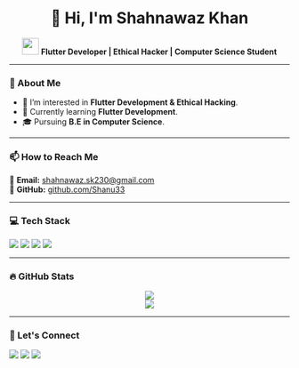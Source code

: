 <h1 align="center">👋 Hi, I'm Shahnawaz Khan</h1>

<p align="center">
  <img src="https://media.giphy.com/media/hvRJCLFzcasrR4ia7z/giphy.gif" width="30px">
  <strong>Flutter Developer | Ethical Hacker | Computer Science Student</strong>
</p>

---

<h3>🚀 About Me</h3>

<ul>
  <li>👀 I’m interested in <b>Flutter Development & Ethical Hacking</b>.</li>
  <li>🌱 Currently learning <b>Flutter Development</b>.</li>
  <li>🎓 Pursuing <b>B.E in Computer Science</b>.</li>
</ul>

---

<h3>📫 How to Reach Me</h3>

<p>
  📧 <strong>Email:</strong> <a href="mailto:shahnawaz.sk230@gmail.com">shahnawaz.sk230@gmail.com</a> <br>
  🔗 <strong>GitHub:</strong> <a href="https://github.com/Shanu33">github.com/Shanu33</a>  
</p>

---

<h3>💻 Tech Stack</h3>
<p align="left">
  <img src="https://img.shields.io/badge/Dart-0175C2?style=for-the-badge&logo=dart&logoColor=white">
  <img src="https://img.shields.io/badge/Flutter-02569B?style=for-the-badge&logo=flutter&logoColor=white">
  <img src="https://img.shields.io/badge/Linux-FCC624?style=for-the-badge&logo=linux&logoColor=black">
  <img src="https://img.shields.io/badge/Ethical%20Hacking-000000?style=for-the-badge&logo=kalilinux&logoColor=white">
</p>

---

<h3>🔥 GitHub Stats</h3>
<p align="center">
  <img src="https://github-readme-stats.vercel.app/api?Shanu33=Shanu33&show_icons=true&theme=tokyonight">
  <br>
  <img src="https://github-readme-streak-stats.herokuapp.com/?user=Shanu33&theme=tokyonight">
</p>

---

<h3>🚀 Let's Connect</h3>
<p>
  <a href="mailto:shahnawaz.sk230@gmail.com"><img src="https://img.shields.io/badge/Email-D14836?style=for-the-badge&logo=gmail&logoColor=white"></a>
  <a href="https://github.com/Shanu33"><img src="https://img.shields.io/badge/GitHub-181717?style=for-the-badge&logo=github&logoColor=white"></a>
  <a href="https://www.linkedin.com/in/shahnawaz-khan-8194a61b2"><img src="https://img.shields.io/badge/LinkedIn-0077B5?style=for-the-badge&logo=linkedin&logoColor=white"></a>
</p>
